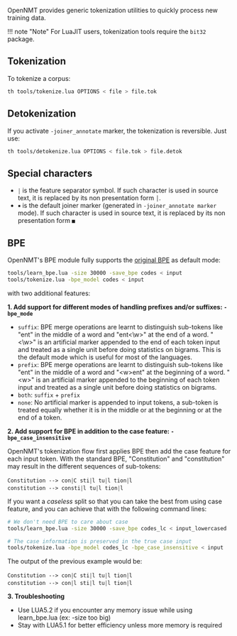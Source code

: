 OpenNMT provides generic tokenization utilities to quickly process new training data.

!!! note "Note"
    For LuaJIT users, tokenization tools require the `bit32` package.

## Tokenization

To tokenize a corpus:

```bash
th tools/tokenize.lua OPTIONS < file > file.tok
```

## Detokenization

If you activate `-joiner_annotate` marker, the tokenization is reversible. Just use:

```bash
th tools/detokenize.lua OPTIONS < file.tok > file.detok
```

## Special characters

* `￨` is the feature separator symbol. If such character is used in source text, it is replaced by its non presentation form `│`.
* `￭` is the default joiner marker (generated in `-joiner_annotate marker` mode). If such character is used in source text, it is replaced by its non presentation form `■`

## BPE

OpenNMT's BPE module fully supports the [original BPE](https://github.com/rsennrich/subword-nmt) as default mode:

```bash
tools/learn_bpe.lua -size 30000 -save_bpe codes < input
tools/tokenize.lua -bpe_model codes < input
```

with two additional features:

**1\. Add support for different modes of handling prefixes and/or suffixes: `-bpe_mode`**

* `suffix`: BPE merge operations are learnt to distinguish sub-tokens like "ent" in the middle of a word and "ent<\w>" at the end of a word. "<\w>" is an artificial marker appended to the end of each token input and treated as a single unit before doing statistics on bigrams. This is the default mode which is useful for most of the languages.
* `prefix`: BPE merge operations are learnt to distinguish sub-tokens like "ent" in the middle of a word and "<w\>ent" at the beginning of a word. "<w\>" is an artificial marker appended to the beginning of each token input and treated as a single unit before doing statistics on bigrams.
* `both`: `suffix` + `prefix`
* `none`: No artificial marker is appended to input tokens, a sub-token is treated equally whether it is in the middle or at the beginning or at the end of a token.

**2\. Add support for BPE in addition to the case feature: `-bpe_case_insensitive`**

OpenNMT's tokenization flow first applies BPE then add the case feature for each input token. With the standard BPE, "Constitution" and "constitution" may result in the different sequences of sub-tokens:

```text
Constitution --> con￨C sti￨l tu￨l tion￨l
constitution --> consti￨l tu￨l tion￨l
```

If you want a *caseless* split so that you can take the best from using case feature, and you can achieve that with the following command lines:

```bash
# We don't need BPE to care about case
tools/learn_bpe.lua -size 30000 -save_bpe codes_lc < input_lowercased

# The case information is preserved in the true case input
tools/tokenize.lua -bpe_model codes_lc -bpe_case_insensitive < input
```

The output of the previous example would be:

```text
Constitution --> con￨C sti￨l tu￨l tion￨l
constitution --> con￨l sti￨l tu￨l tion￨l
```

**3\. Troubleshooting**

* Use LUA5.2 if you encounter any memory issue while using learn_bpe.lua (ex: -size too big)
* Stay with LUA5.1 for better efficiency unless more memory is required
